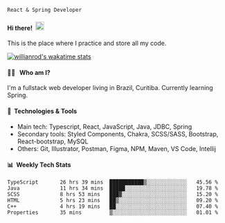 ```
React & Spring Developer
```
#### Hi there!&nbsp;&nbsp;<img src="https://media.giphy.com/media/hvRJCLFzcasrR4ia7z/giphy.gif" width="20px">
This is the place where I practice and store all my code.

[![willianrod's wakatime stats](https://github-readme-stats.vercel.app/api/wakatime?username=gxlpes)](https://github.com/anuraghazra/github-readme-stats)


#### 👨‍💻 &nbsp;&nbsp;Who am I?
I'm a fullstack web developer living in Brazil, Curitiba. Currently learning Spring.

#### 🔧&nbsp;&nbsp;Technologies & Tools
- Main tech: Typescript, React, JavaScript, Java, JDBC, Spring </br>
- Secondary tools: Styled Components, Chakra, SCSS/SASS, Bootstrap, React-bootstrap, MySQL </br>
- Others: Git, Illustrator, Postman, Figma, NPM, Maven, VS Code, Intellij </br> 

#### 📊&nbsp;&nbsp;Weekly Tech Stats

<!--START_SECTION:waka-->

```text
TypeScript       26 hrs 39 mins  ███████████▒░░░░░░░░░░░░░   45.56 %
Java             11 hrs 34 mins  █████░░░░░░░░░░░░░░░░░░░░   19.78 %
SCSS             8 hrs 53 mins   ███▓░░░░░░░░░░░░░░░░░░░░░   15.20 %
HTML             5 hrs 23 mins   ██▒░░░░░░░░░░░░░░░░░░░░░░   09.20 %
C++              4 hrs 19 mins   ██░░░░░░░░░░░░░░░░░░░░░░░   07.40 %
Properties       35 mins         ▒░░░░░░░░░░░░░░░░░░░░░░░░   01.01 %
```

<!--END_SECTION:waka-->

